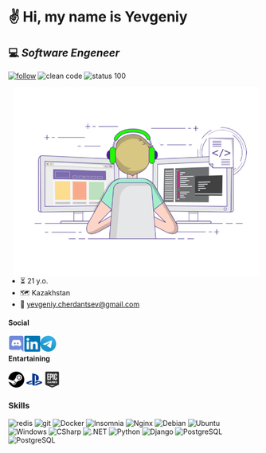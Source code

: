 # ✌️ Hi, my name is Yevgeniy  
## 💻 _Software Engeneer_


<a href="https://github.com/y-cherdantsev"><img alt="follow" src="https://img.shields.io/github/followers/y-cherdantsev?label=Follow&color=fedcba" /></a>
<img alt="clean code" src="https://img.shields.io/badge/Clean%20Code-Guru-_.svg?style=flat" />
<img alt="status 100" src="https://img.shields.io/badge/100-Continue-_.svg?style=flat" />

<img align="right" alt="GIF" src="https://raw.githubusercontent.com/y-cherdantsev/y-cherdantsev/main/assets/coding-freak.gif" width="494" height="380" />

- ⏳ 21 y.o.
- 🗺️ Kazakhstan
- 📧 [yevgeniy.cherdantsev@gmail.com](mailto:yevgeniy.cherdantsev@gmail.com)



#### Social
<p align="left">
<a href="https://discordapp.com/users/795177236369244161"><img align="left" alt="Discord" width="32" src="https://raw.githubusercontent.com/y-cherdantsev/y-cherdantsev/main/assets/discord.svg" /></a>
<a href="https://www.linkedin.com/in/yevgeniy-cherdantsev-74b69517a/"><img align="left" alt="LinkedIN" width="32" src="https://raw.githubusercontent.com/y-cherdantsev/y-cherdantsev/main/assets/linkedin.svg" /></a>
<a href="https://t.me/ycherdantsev"><img align="left" alt="Telegram" width="32" src="https://raw.githubusercontent.com/y-cherdantsev/y-cherdantsev/main/assets/telegram.svg" /></a>
</p>

<br>

#### Entartaining
<p align="left">
<a href="https://steamcommunity.com/id/y_cherdantsev"><img alt="Steam" title="Steam" height="32" width="32" src="https://raw.githubusercontent.com/y-cherdantsev/y-cherdantsev/main/assets/steam.svg"></a>  
<a href="#"><img alt="PlayStation - drumnkiller" title="PlayStation - drumnkiller" height="32" width="32" src="https://raw.githubusercontent.com/y-cherdantsev/y-cherdantsev/main/assets/playstation.svg"></a>
<a href="#"><img alt="Epic Games - y.cherdantsev" title="Epic Games - y.cherdantsev" height="32" width="32" src="https://raw.githubusercontent.com/y-cherdantsev/y-cherdantsev/main/assets/epicgames.svg"></a>
</p>

### Skills
<p>
  <img alt="redis" src="https://img.shields.io/badge/redis-%23DD0031.svg?&style=flat&logo=redis&logoColor=white" />
  <img alt="git" src="https://img.shields.io/badge/-Git-F05032?style=flat&logo=git&logoColor=white" />
  <img alt="Docker" src="https://img.shields.io/badge/-Docker-46a2f1?style=flat&logo=docker&logoColor=white" />
  <img alt="Insomnia" src="https://img.shields.io/badge/-Insomnia-5849BE?style=flat&logo=insomnia&logoColor=white" />
  <img alt="Nginx" src="https://img.shields.io/badge/nginx-%23009639.svg?&style=flat&logo=nginx&logoColor=white" />
  <img alt="Debian" src="https://img.shields.io/badge/Debian-D70A53?style=flat&logo=debian&logoColor=white" />
  <img alt="Ubuntu" src="https://img.shields.io/badge/Ubuntu-E95420?style=flat&logo=graphql&logoColor=white" />
  <img alt="Windows" src="https://img.shields.io/badge/Windows-0078D6?style=flat&logo=graphql&logoColor=white" />
  <img alt="CSharp" src="https://img.shields.io/badge/C%23-239120?style=flat&logo=graphql&logoColor=white" />
  <img alt=".NET" src="https://img.shields.io/badge/.NET-5C2D91?style=flat&logo=graphql&logoColor=white" />
  <img alt="Python" src="https://img.shields.io/badge/Python-3776AB?style=flat&logo=graphql&logoColor=white" />
  <img alt="Django" src="https://img.shields.io/badge/Django-092E20?style=flat&logo=graphql&logoColor=white" />
  <img alt="PostgreSQL" src="https://img.shields.io/badge/PostgreSQL-316192?style=flat&logo=graphql&logoColor=white" />
  <img alt="PostgreSQL" src="https://img.shields.io/badge/GitLabCI-%23181717.svg?&style=flat&logo=gitlab&logoColor=white" />
</p>
